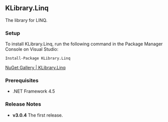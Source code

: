 ## KLibrary.Linq

The library for LINQ.

### Setup
To install KLibrary.Linq, run the following command in the Package Manager Console on Visual Studio:

```
Install-Package KLibrary.Linq
```

[NuGet Gallery | KLibrary.Linq](https://www.nuget.org/packages/KLibrary.Linq/)

### Prerequisites
- .NET Framework 4.5

### Release Notes
- **v3.0.4** The first release.
